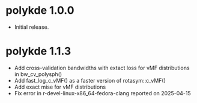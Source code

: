 # polykde 1.0.0

* Initial release.

# polykde 1.1.3

* Add cross-validation bandwidths with extact loss for vMF distributions in
  bw_cv_polysph()
* Add fast_log_c_vMF() as a faster version of rotasym::c_vMF()
* Add exact mise for vMF distributions
* Fix error in r-devel-linux-x86_64-fedora-clang reported on 2025-04-15 
